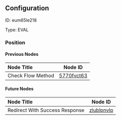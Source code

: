 # <nil>
## Configuration
ID:  eum65le218

Type: EVAL 








### Position

#### Previous Nodes
| Node Title | Node ID |
| :------------- | ------------ |
| Check Flow Method | [5770fvct63](./5770fvct63.md) | 
 
 #### Future Nodes
| Node Title | Node ID |
| :------------- | ------------ |
| Redirect With Success Response |[zlublpnvlp](./zlublpnvlp.md) | 